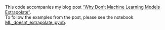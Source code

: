 This code accompanies my blog post [“Why Don’t Machine Learning Models Extrapolate”](https://patwalters.github.io/Machine-Learning-Models-Dont-Extrapolate/).    
To follow the examples from the post, please see the notebook [ML_doesnt_extrapolate.ipynb](https://github.com/PatWalters/practical_cheminformatics_posts/blob/main/ml_doesnt_extrapolate/ML_doesnt_extrapolate.ipynb).    
